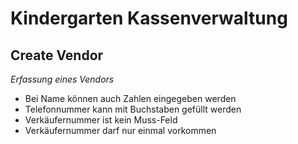 # Kindergarten Kassenverwaltung

## Create Vendor
*Erfassung eines Vendors*
- Bei Name können auch Zahlen eingegeben werden
- Telefonnummer kann mit Buchstaben gefüllt werden
- Verkäufernummer ist kein Muss-Feld
- Verkäufernummer darf nur einmal vorkommen

